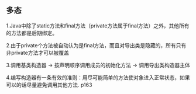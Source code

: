 ## 多态

1.Java中除了static方法和final方法（private方法属于final方法）之外，其他所有的方法都是后期绑定。

2.由于private个方法被自动认为是final方法，而且对导出类是隐藏的，所有只有非private方法才可以被覆盖

3.调用基类构造器 -> 按声明顺序调用成员的初始化方法
-> 调用导出类构造器主体

4.编写构造器有一条有效的准则：用尽可能简单的方法使对象进入正常状态，如果可以的话尽量避免调用其他方法.
p163